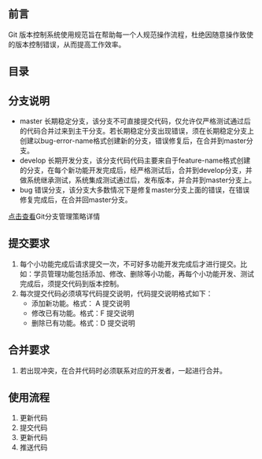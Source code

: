 ## 前言

Git 版本控制系统使用规范旨在帮助每一个人规范操作流程，杜绝因随意操作致使的版本控制错误，从而提高工作效率。

## 目录

## 分支说明

- master 长期稳定分支，该分支不可直接提交代码，仅允许仅严格测试通过后的代码合并过来到主干分支。若长期稳定分支出现错误，须在长期稳定分支上创建以bug-error-name格式创建新的分支，错误修复后，在合并到master分支。
- develop 长期开发分支，该分支代码代码主要来自于feature-name格式创建的分支，在每个新功能开发完成后，经严格测试后，合并到develop分支，并做系统继承测试，系统集成测试通过后，发布版本，并合并到master分支上。
- bug 错误分支，该分支大多数情况下是修复master分支上面的错误，在错误修复完成后，在合并回master分支。

[点击查看](https://www.tapd.cn/35928159/markdown_wikis/view/#1135928159001000265)Git分支管理策略详情

## 提交要求

1. 每个小功能完成后请求提交一次，不可好多功能开发完成后才进行提交。比如：学员管理功能包括添加、修改、删除等小功能，再每个小功能开发、测试完成后，须提交代码到版本控制。
2. 每次提交代码必须填写代码提交说明，代码提交说明格式如下：
   - 添加新功能。格式： A 提交说明
   - 修改已有功能。格式：F  提交说明
   - 删除已有功能。格式：D  提交说明
## 合并要求
1. 若出现冲突，在合并代码时必须联系对应的开发者，一起进行合并。

## 使用流程
1. 更新代码
2. 提交代码
3. 更新代码
4. 推送代码
